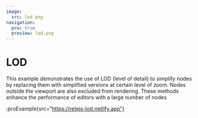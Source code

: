 ```yaml
---
image:
  src: lod.png
navigation:
  pro: true
  preview: lod.png
---
```


# LOD

This example demonstrates the use of LOD (level of detail) to simplify nodes by replacing them with simplified versions at certain level of zoom. Nodes outside the viewport are also excluded from rendering. These methods enhance the performance of editors with a large number of nodes

:proExample{src="https://retejs-lod.netlify.app"}
